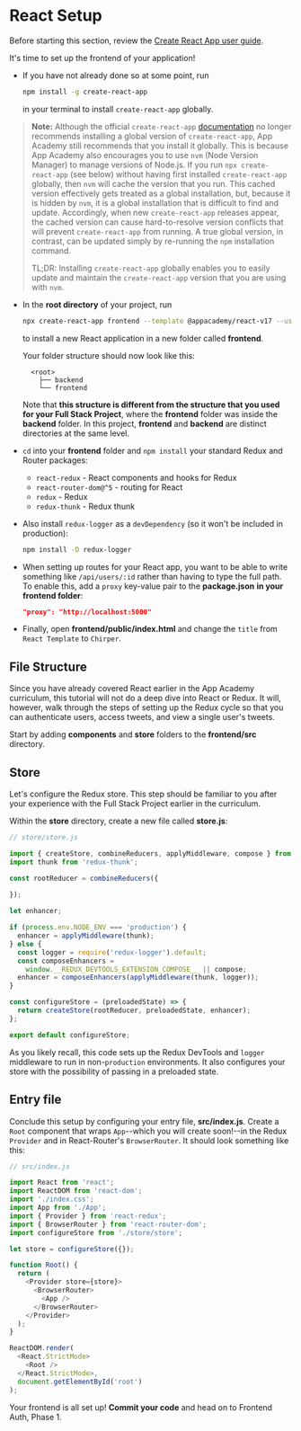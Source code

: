 # React Setup

Before starting this section, review the [Create React App user guide][cra].

It's time to set up the frontend of your application!

- If you have not already done so at some point, run
  
  ```sh
  npm install -g create-react-app
  ```
  
  in your terminal to install `create-react-app` globally.

> **Note:** Although the official `create-react-app` [documentation][cra] no
> longer recommends installing a global version of `create-react-app`, App
> Academy still recommends that you install it globally. This is because App
> Academy also encourages you to use `nvm` (Node Version Manager) to manage
> versions of Node.js. If you run `npx create-react-app` (see below) without
> having first installed `create-react-app` globally, then `nvm` will cache the
> version that you run. This cached version effectively gets treated as a global
> installation, but, because it is hidden by `nvm`, it is a global installation
> that is difficult to find and update. Accordingly, when new `create-react-app`
> releases appear, the cached version can cause hard-to-resolve version
> conflicts that will prevent `create-react-app` from running. A true global
> version, in contrast, can be updated simply by re-running the `npm`
> installation command.
>
> TL;DR: Installing `create-react-app` globally enables you to easily update and
> maintain the `create-react-app` version that you are using with `nvm`.

- In the **root directory** of your project, run
  
  ```sh
  npx create-react-app frontend --template @appacademy/react-v17 --use-npm
  ```

  to install a new React application in a new folder called __frontend__.

  Your folder structure should now look like this:

  ```plaintext
    <root>
      ├── backend
      └── frontend
  ```

  Note that **this structure is different from the structure that you used for
  your Full Stack Project**, where the __frontend__ folder was inside the
  __backend__ folder. In this project, __frontend__ and __backend__ are distinct
  directories at the same level.

- `cd` into your __frontend__ folder and `npm install` your standard Redux and
  Router packages:
  - `react-redux` - React components and hooks for Redux
  - `react-router-dom@^5` - routing for React
  - `redux` - Redux
  - `redux-thunk` - Redux thunk

- Also install `redux-logger` as a `devDependency` (so it won't be included in
  production):

  ```sh
  npm install -D redux-logger
  ```

- When setting up routes for your React app, you want to be able to write
  something like `/api/users/:id` rather than having to type the full path. To
  enable this, add a `proxy` key-value pair to the __package.json__ **in
  your __frontend__ folder**:
  
  ```json
  "proxy": "http://localhost:5000"
  ```

- Finally, open __frontend/public/index.html__ and change the `title` from
  `React Template` to `Chirper`.

## File Structure

Since you have already covered React earlier in the App Academy curriculum, this
tutorial will not do a deep dive into React or Redux. It will, however, walk
through the steps of setting up the Redux cycle so that you can authenticate
users, access tweets, and view a single user's tweets.

Start by adding __components__ and __store__ folders to the __frontend/src__
directory.

## Store

Let's configure the Redux store. This step should be familiar to you after your
experience with the Full Stack Project earlier in the curriculum.

Within the __store__ directory, create a new file called __store.js__:

```js
// store/store.js

import { createStore, combineReducers, applyMiddleware, compose } from 'redux';
import thunk from 'redux-thunk';

const rootReducer = combineReducers({
  
});

let enhancer;

if (process.env.NODE_ENV === 'production') {
  enhancer = applyMiddleware(thunk);
} else {
  const logger = require('redux-logger').default;
  const composeEnhancers =
    window.__REDUX_DEVTOOLS_EXTENSION_COMPOSE__ || compose;
  enhancer = composeEnhancers(applyMiddleware(thunk, logger));
}

const configureStore = (preloadedState) => {
  return createStore(rootReducer, preloadedState, enhancer);
};

export default configureStore;
```

As you likely recall, this code sets up the Redux DevTools and `logger`
middleware to run in non-`production` environments. It also configures your
store with the possibility of passing in a preloaded state.

## Entry file

Conclude this setup by configuring your entry file, __src/index.js__. Create a
`Root` component that wraps `App`--which you will create soon!--in the Redux
`Provider` and in React-Router's `BrowserRouter`. It should look something like
this:

```js
// src/index.js

import React from 'react';
import ReactDOM from 'react-dom';
import './index.css';
import App from './App';
import { Provider } from 'react-redux';
import { BrowserRouter } from 'react-router-dom';
import configureStore from './store/store';

let store = configureStore({});

function Root() {
  return (
    <Provider store={store}>
      <BrowserRouter>
        <App />
      </BrowserRouter>
    </Provider>
  );
}

ReactDOM.render(
  <React.StrictMode>
    <Root />
  </React.StrictMode>,
  document.getElementById('root')
);
```

Your frontend is all set up! **Commit your code** and head on to Frontend Auth,
Phase 1.

[cra]: https://create-react-app.dev/docs/getting-started